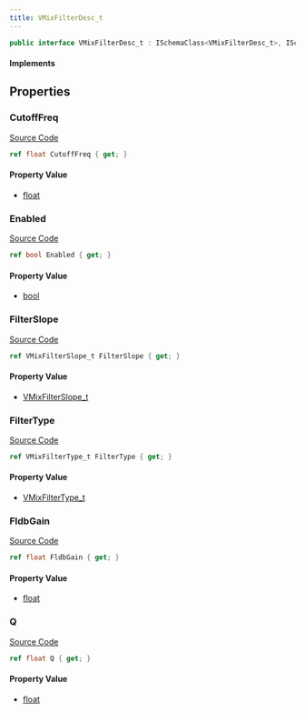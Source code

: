 ```yaml
---
title: VMixFilterDesc_t
---
```


```csharp
public interface VMixFilterDesc_t : ISchemaClass<VMixFilterDesc_t>, ISchemaField, ISchemaClass, INativeHandle
```

#### Implements

## Properties

### CutoffFreq

[Source Code](https://github.com/swiftly-solution/swiftlys2/blob/main/managed/src/SwiftlyS2.Generated/Schemas/Interfaces/VMixFilterDesc_t.cs#L25)

```csharp
ref float CutoffFreq { get; }
```

#### Property Value

- [float](https://learn.microsoft.com/dotnet/api/system.single)

### Enabled

[Source Code](https://github.com/swiftly-solution/swiftlys2/blob/main/managed/src/SwiftlyS2.Generated/Schemas/Interfaces/VMixFilterDesc_t.cs#L21)

```csharp
ref bool Enabled { get; }
```

#### Property Value

- [bool](https://learn.microsoft.com/dotnet/api/system.boolean)

### FilterSlope

[Source Code](https://github.com/swiftly-solution/swiftlys2/blob/main/managed/src/SwiftlyS2.Generated/Schemas/Interfaces/VMixFilterDesc_t.cs#L19)

```csharp
ref VMixFilterSlope_t FilterSlope { get; }
```

#### Property Value

- [VMixFilterSlope_t](/docs/api/shared/schemadefinitions/vmixfilterslope_t)

### FilterType

[Source Code](https://github.com/swiftly-solution/swiftlys2/blob/main/managed/src/SwiftlyS2.Generated/Schemas/Interfaces/VMixFilterDesc_t.cs#L17)

```csharp
ref VMixFilterType_t FilterType { get; }
```

#### Property Value

- [VMixFilterType_t](/docs/api/shared/schemadefinitions/vmixfiltertype_t)

### FldbGain

[Source Code](https://github.com/swiftly-solution/swiftlys2/blob/main/managed/src/SwiftlyS2.Generated/Schemas/Interfaces/VMixFilterDesc_t.cs#L23)

```csharp
ref float FldbGain { get; }
```

#### Property Value

- [float](https://learn.microsoft.com/dotnet/api/system.single)

### Q

[Source Code](https://github.com/swiftly-solution/swiftlys2/blob/main/managed/src/SwiftlyS2.Generated/Schemas/Interfaces/VMixFilterDesc_t.cs#L27)

```csharp
ref float Q { get; }
```

#### Property Value

- [float](https://learn.microsoft.com/dotnet/api/system.single)

